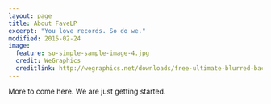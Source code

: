 ```yaml
---
layout: page
title: About FaveLP
excerpt: "You love records. So do we."
modified: 2015-02-24
image:
  feature: so-simple-sample-image-4.jpg
  credit: WeGraphics
  creditlink: http://wegraphics.net/downloads/free-ultimate-blurred-background-pack/
---
```


More to come here. We are just getting started.

<!--
Give some love to the theme developer as well as Jekyll. I got this site up and looking nice within a couple hours because of this very nice theme.
-->
